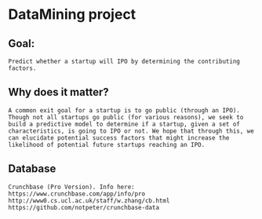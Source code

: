 # DataMining project
## Goal: 
	Predict whether a startup will IPO by determining the contributing factors. 
## Why does it matter? 
	A common exit goal for a startup is to go public (through an IPO). Though not all startups go public (for various reasons), we seek to build a predictive model to determine if a startup, given a set of characteristics, is going to IPO or not. We hope that through this, we can elucidate potential success factors that might increase the likelihood of potential future startups reaching an IPO. 
## Database
	Crunchbase (Pro Version). Info here: https://www.crunchbase.com/app/info/pro 
	http://www0.cs.ucl.ac.uk/staff/w.zhang/cb.html
	https://github.com/notpeter/crunchbase-data

